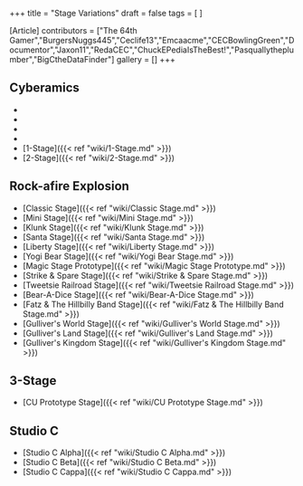 +++
title = "Stage Variations"
draft = false
tags = [ ]

[Article]
contributors = ["The 64th Gamer","BurgersNuggs445","Ceclife13","Emcaacme","CECBowlingGreen","Documentor","Jaxon11","RedaCEC","ChuckEPediaIsTheBest!","Pasquallytheplumber","BigCtheDataFinder"]
gallery = []
+++
## Cyberamics ##

* 
* 
* 
* 
* [1-Stage]({{< ref "wiki/1-Stage.md" >}})
* [2-Stage]({{< ref "wiki/2-Stage.md" >}})

## Rock-afire Explosion ##

* [Classic Stage]({{< ref "wiki/Classic Stage.md" >}})
* [Mini Stage]({{< ref "wiki/Mini Stage.md" >}})
* [Klunk Stage]({{< ref "wiki/Klunk Stage.md" >}})
* [Santa Stage]({{< ref "wiki/Santa Stage.md" >}})
* [Liberty Stage]({{< ref "wiki/Liberty Stage.md" >}})
* [Yogi Bear Stage]({{< ref "wiki/Yogi Bear Stage.md" >}})
* [Magic Stage Prototype]({{< ref "wiki/Magic Stage Prototype.md" >}})
* [Strike & Spare Stage]({{< ref "wiki/Strike & Spare Stage.md" >}})
* [Tweetsie Railroad Stage]({{< ref "wiki/Tweetsie Railroad Stage.md" >}})
* [Bear-A-Dice Stage]({{< ref "wiki/Bear-A-Dice Stage.md" >}})
* [Fatz & The Hillbilly Band Stage]({{< ref "wiki/Fatz & The Hillbilly Band Stage.md" >}})
* [Gulliver's World Stage]({{< ref "wiki/Gulliver's World Stage.md" >}})
* [Gulliver's Land Stage]({{< ref "wiki/Gulliver's Land Stage.md" >}})
* [Gulliver's Kingdom Stage]({{< ref "wiki/Gulliver's Kingdom Stage.md" >}})

## 3-Stage ##

* [CU Prototype Stage]({{< ref "wiki/CU Prototype Stage.md" >}})

## Studio C ##

* [Studio C Alpha]({{< ref "wiki/Studio C Alpha.md" >}})
* [Studio C Beta]({{< ref "wiki/Studio C Beta.md" >}})
* [Studio C Cappa]({{< ref "wiki/Studio C Cappa.md" >}})